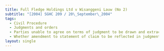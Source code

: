 ```yaml
---
title: Full Fledge Holdings Ltd v Wisanggeni Lauw (No 2)
subtitle: "[2004] SGHC 209 / 20\_September\_2004"
tags:
  - Civil Procedure
  - Judgments and orders
  - Parties unable to agree on terms of judgment to be drawn and extracted
  - Whether amendment to statement of claim to be reflected in judgment
layout: single
---
```


